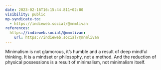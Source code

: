 ```yaml
---
date: 2023-02-16T16:15:44.811+02:00
visibility: public
mp-syndicate-to:
  - https://indieweb.social/@mnmlivan
references:
  https://indieweb.social/@mnmlivan:
    url: https://indieweb.social/@mnmlivan
---
```

Minimalism is not glamorous, it’s humble and a result of deep mindful thinking. It is a mindset or philosophy, not a method. And the reduction of physical possessions is a result of minimalism, not minimalism itself.
